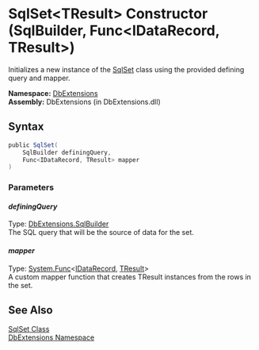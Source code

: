 SqlSet&lt;TResult> Constructor (SqlBuilder, Func&lt;IDataRecord, TResult>)
==========================================================================
Initializes a new instance of the [SqlSet<TResult>][1] class using the provided defining query and mapper.

**Namespace:** [DbExtensions][2]  
**Assembly:** DbExtensions (in DbExtensions.dll)

Syntax
------

```csharp
public SqlSet(
	SqlBuilder definingQuery,
	Func<IDataRecord, TResult> mapper
)
```

### Parameters

#### *definingQuery*
Type: [DbExtensions.SqlBuilder][3]  
The SQL query that will be the source of data for the set.

#### *mapper*
Type: [System.Func][4]&lt;[IDataRecord][5], [TResult][1]>  
A custom mapper function that creates TResult instances from the rows in the set.


See Also
--------
[SqlSet<TResult> Class][1]  
[DbExtensions Namespace][2]  

[1]: README.md
[2]: ../README.md
[3]: ../SqlBuilder/README.md
[4]: http://msdn.microsoft.com/en-us/library/bb549151
[5]: http://msdn.microsoft.com/en-us/library/93wb1heh